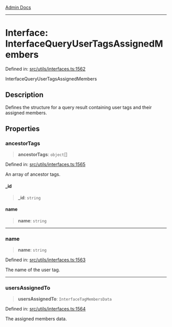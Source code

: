 [Admin Docs](/)

***

# Interface: InterfaceQueryUserTagsAssignedMembers

Defined in: [src/utils/interfaces.ts:1562](https://github.com/PalisadoesFoundation/talawa-admin/blob/main/src/utils/interfaces.ts#L1562)

InterfaceQueryUserTagsAssignedMembers

## Description

Defines the structure for a query result containing user tags and their assigned members.

## Properties

### ancestorTags

> **ancestorTags**: `object`[]

Defined in: [src/utils/interfaces.ts:1565](https://github.com/PalisadoesFoundation/talawa-admin/blob/main/src/utils/interfaces.ts#L1565)

An array of ancestor tags.

#### \_id

> **\_id**: `string`

#### name

> **name**: `string`

***

### name

> **name**: `string`

Defined in: [src/utils/interfaces.ts:1563](https://github.com/PalisadoesFoundation/talawa-admin/blob/main/src/utils/interfaces.ts#L1563)

The name of the user tag.

***

### usersAssignedTo

> **usersAssignedTo**: `InterfaceTagMembersData`

Defined in: [src/utils/interfaces.ts:1564](https://github.com/PalisadoesFoundation/talawa-admin/blob/main/src/utils/interfaces.ts#L1564)

The assigned members data.

